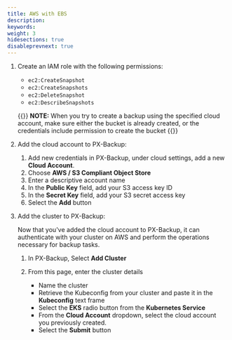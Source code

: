 ```yaml
---
title: AWS with EBS
description: 
keywords: 
weight: 3
hidesections: true
disableprevnext: true
---
```


1. Create an IAM role with the following permissions:

    * `ec2:CreateSnapshot`
    * `ec2:CreateSnapshots`
    * `ec2:DeleteSnapshot`
    * `ec2:DescribeSnapshots`

    <!-- this may need to be moved to credentials creation topic -->
    {{<info>}}
**NOTE:** When you try to create a backup using the specified cloud account, make sure either the bucket is already created, or the credentials include permission to create the bucket
    {{</info>}}

2. Add the cloud account to PX-Backup:
    
    1. Add new credentials in PX-Backup, under cloud settings, add a new **Cloud Account**.
    2. Choose **AWS / S3 Compliant Object Store**
    3. Enter a descriptive account name
    4. In the **Public Key** field, add your S3 access key ID
    5. In the **Secret Key** field, add your S3 secret access key
    6. Select the **Add** button

3. Add the cluster to PX-Backup:

    Now that you've added the cloud account to PX-Backup, it can authenticate with your cluster on AWS and perform the operations necessary for backup tasks. 
    
    1. In PX-Backup, Select **Add Cluster**
    2. From this page, enter the cluster details
        
        * Name the cluster
        * Retrieve the Kubeconfig from your cluster and paste it in the **Kubeconfig** text frame
        * Select the **EKS** radio button from the **Kubernetes Service** 
        * From the **Cloud Account** dropdown, select the cloud account you previously created.
        * Select the **Submit** button

